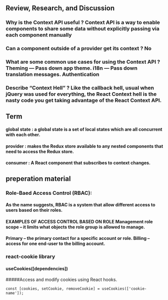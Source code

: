 ## Review, Research, and Discussion

### Why is the Context API useful ? Context API is a way to enable components to share some data without explicitly passing via each component manually
### Can a component outside of a provider get its context ? No
### What are some common use cases for using the Context API ? Theming — Pass down app theme. i18n — Pass down translation messages. Authentication
### Describe “Context Hell” ? Like the callback hell, usual when jQuery was used for everything, the React Context hell is the nasty code you get taking advantage of the React Context API.


## Term
#### global state : a global state is a set of local states which are all concurrent with each other.
#### provider : makes the Redux store available to any nested components that need to access the Redux store.
#### consumer : A React component that subscribes to context changes.

## preperation material
### Role-Baed Access Control (RBAC):

#### As the name suggests, RBAC is a system that allow different access to users based on their roles.

####  EXAMPLES OF ACCESS CONTROL BASED ON ROLE Management role scope – it limits what objects the role group is allowed to manage. 

#### Primary – the primary contact for a specific account or role. Billing – access for one end-user to the billing account.

### react-cookie library
#### useCookies([dependencies])

#####Access and modify cookies using React hooks.

```const [cookies, setCookie, removeCookie] = useCookies(['cookie-name']);```
